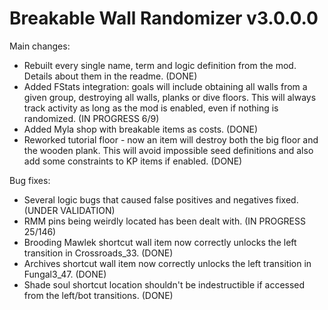 # Breakable Wall Randomizer v3.0.0.0

Main changes:
- Rebuilt every single name, term and logic definition from the mod. Details about them in the readme. (DONE)
- Added FStats integration: goals will include obtaining all walls from a given group, destroying all walls, planks or dive floors. This will always track activity as long as the mod is enabled, even if nothing is randomized. (IN PROGRESS 6/9)
- Added Myla shop with breakable items as costs. (DONE)
- Reworked tutorial floor - now an item will destroy both the big floor and the wooden plank. This will avoid impossible seed definitions and also add some constraints to KP items if enabled. (DONE)

Bug fixes:
- Several logic bugs that caused false positives and negatives fixed. (UNDER VALIDATION)
- RMM pins being weirdly located has been dealt with. (IN PROGRESS 25/146)
- Brooding Mawlek shortcut wall item now correctly unlocks the left transition in Crossroads_33. (DONE)
- Archives shortcut wall item now correctly unlocks the left transition in Fungal3_47. (DONE)
- Shade soul shortcut location shouldn't be indestructible if accessed from the left/bot transitions. (DONE)